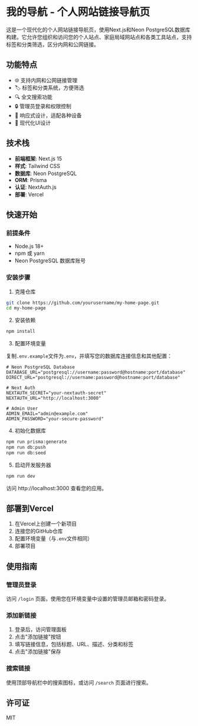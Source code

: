 # 我的导航 - 个人网站链接导航页

这是一个现代化的个人网站链接导航页，使用Next.js和Neon PostgreSQL数据库构建。它允许您组织和访问您的个人站点、家庭局域网站点和各类工具站点，支持标签和分类筛选，区分内网和公网链接。

## 功能特点

- 🌐 支持内网和公网链接管理
- 🏷️ 标签和分类系统，方便筛选
- 🔍 全文搜索功能
- 🔒 管理员登录和权限控制
- 📱 响应式设计，适配各种设备
- 🎨 现代化UI设计

## 技术栈

- **前端框架**: Next.js 15
- **样式**: Tailwind CSS
- **数据库**: Neon PostgreSQL
- **ORM**: Prisma
- **认证**: NextAuth.js
- **部署**: Vercel

## 快速开始

### 前提条件

- Node.js 18+
- npm 或 yarn
- Neon PostgreSQL 数据库账号

### 安装步骤

1. 克隆仓库

```bash
git clone https://github.com/yourusername/my-home-page.git
cd my-home-page
```

2. 安装依赖

```bash
npm install
```

3. 配置环境变量

复制`.env.example`文件为`.env`，并填写您的数据库连接信息和其他配置：

```
# Neon PostgreSQL Database
DATABASE_URL="postgresql://username:password@hostname:port/database"
DIRECT_URL="postgresql://username:password@hostname:port/database"

# Next Auth
NEXTAUTH_SECRET="your-nextauth-secret"
NEXTAUTH_URL="http://localhost:3000"

# Admin User
ADMIN_EMAIL="admin@example.com"
ADMIN_PASSWORD="your-secure-password"
```

4. 初始化数据库

```bash
npm run prisma:generate
npm run db:push
npm run db:seed
```

5. 启动开发服务器

```bash
npm run dev
```

访问 http://localhost:3000 查看您的应用。

## 部署到Vercel

1. 在Vercel上创建一个新项目
2. 连接您的GitHub仓库
3. 配置环境变量（与`.env`文件相同）
4. 部署项目

## 使用指南

### 管理员登录

访问 `/login` 页面，使用您在环境变量中设置的管理员邮箱和密码登录。

### 添加新链接

1. 登录后，访问管理面板
2. 点击"添加链接"按钮
3. 填写链接信息，包括标题、URL、描述、分类和标签
4. 点击"添加链接"保存

### 搜索链接

使用顶部导航栏中的搜索图标，或访问 `/search` 页面进行搜索。

## 许可证

MIT
